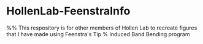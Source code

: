 # HollenLab-FeenstraInfo
%% This respository is for other members of Hollen Lab to recreate figures that I have made using Feenstra's Tip
% Induced Band Bending program
